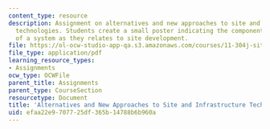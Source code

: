 ```yaml
---
content_type: resource
description: Assignment on alternatives and new approaches to site and infrastructure
  technologies. Students create a small poster indicating the components and attributes
  of a system as they relates to site development.
file: https://ol-ocw-studio-app-qa.s3.amazonaws.com/courses/11-304j-site-and-infrastructure-systems-planning-spring-2009/efaa22e9707725df365b14788b6b960a_MIT11_304js09_assn03b.pdf
file_type: application/pdf
learning_resource_types:
- Assignments
ocw_type: OCWFile
parent_title: Assignments
parent_type: CourseSection
resourcetype: Document
title: 'Alternatives and New Approaches to Site and Infrastructure Technologies II '
uid: efaa22e9-7077-25df-365b-14788b6b960a
---
```

